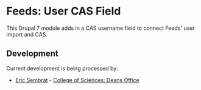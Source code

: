 Feeds: User CAS Field
=============

This Drupal 7 module adds in a CAS username field to connect Feeds' user import and CAS.

Development
------------

Current development is being processed by:

* [Eric Sembrat](mailto:eric.sembrat@cos.gatech.edu) - [College of Sciences: Deans Office](http://web.cos.gatech.edu)